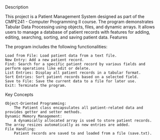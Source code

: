 Description

This project is a Patient Management System designed as part of the CMPE241 - Computer Programming II course. The program demonstrates Tabular Data Processing using objects, files, and dynamic arrays. It allows users to manage a database of patient records with features for adding, editing, searching, sorting, and saving patient data.
Features

The program includes the following functionalities:

    Load from File: Load patient data from a text file.
    New Entry: Add a new patient record.
    Find: Search for a specific patient record by various fields and perform operations like edit or delete.
    List Entries: Display all patient records in a tabular format.
    Sort Entries: Sort patient records based on a selected field.
    Save to File: Save the current data to a file for later use.
    Exit: Terminate the program.

Key Concepts

    Object-Oriented Programming:
        The Patient class encapsulates all patient-related data and provides getter and setter methods.
    Dynamic Memory Management:
        A dynamically allocated array is used to store patient records. The array resizes automatically as new entries are added.
    File Handling:
        Patient records are saved to and loaded from a file (save.txt).
